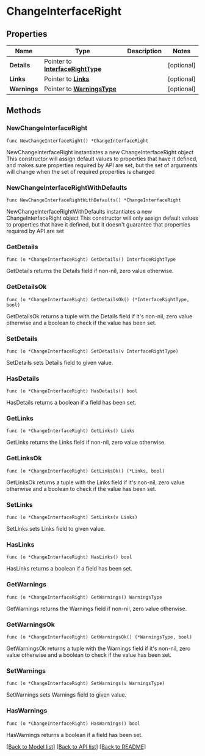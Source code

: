 # ChangeInterfaceRight

## Properties

Name | Type | Description | Notes
------------ | ------------- | ------------- | -------------
**Details** | Pointer to [**InterfaceRightType**](InterfaceRightType.md) |  | [optional] 
**Links** | Pointer to [**Links**](Links.md) |  | [optional] 
**Warnings** | Pointer to [**WarningsType**](WarningsType.md) |  | [optional] 

## Methods

### NewChangeInterfaceRight

`func NewChangeInterfaceRight() *ChangeInterfaceRight`

NewChangeInterfaceRight instantiates a new ChangeInterfaceRight object
This constructor will assign default values to properties that have it defined,
and makes sure properties required by API are set, but the set of arguments
will change when the set of required properties is changed

### NewChangeInterfaceRightWithDefaults

`func NewChangeInterfaceRightWithDefaults() *ChangeInterfaceRight`

NewChangeInterfaceRightWithDefaults instantiates a new ChangeInterfaceRight object
This constructor will only assign default values to properties that have it defined,
but it doesn't guarantee that properties required by API are set

### GetDetails

`func (o *ChangeInterfaceRight) GetDetails() InterfaceRightType`

GetDetails returns the Details field if non-nil, zero value otherwise.

### GetDetailsOk

`func (o *ChangeInterfaceRight) GetDetailsOk() (*InterfaceRightType, bool)`

GetDetailsOk returns a tuple with the Details field if it's non-nil, zero value otherwise
and a boolean to check if the value has been set.

### SetDetails

`func (o *ChangeInterfaceRight) SetDetails(v InterfaceRightType)`

SetDetails sets Details field to given value.

### HasDetails

`func (o *ChangeInterfaceRight) HasDetails() bool`

HasDetails returns a boolean if a field has been set.

### GetLinks

`func (o *ChangeInterfaceRight) GetLinks() Links`

GetLinks returns the Links field if non-nil, zero value otherwise.

### GetLinksOk

`func (o *ChangeInterfaceRight) GetLinksOk() (*Links, bool)`

GetLinksOk returns a tuple with the Links field if it's non-nil, zero value otherwise
and a boolean to check if the value has been set.

### SetLinks

`func (o *ChangeInterfaceRight) SetLinks(v Links)`

SetLinks sets Links field to given value.

### HasLinks

`func (o *ChangeInterfaceRight) HasLinks() bool`

HasLinks returns a boolean if a field has been set.

### GetWarnings

`func (o *ChangeInterfaceRight) GetWarnings() WarningsType`

GetWarnings returns the Warnings field if non-nil, zero value otherwise.

### GetWarningsOk

`func (o *ChangeInterfaceRight) GetWarningsOk() (*WarningsType, bool)`

GetWarningsOk returns a tuple with the Warnings field if it's non-nil, zero value otherwise
and a boolean to check if the value has been set.

### SetWarnings

`func (o *ChangeInterfaceRight) SetWarnings(v WarningsType)`

SetWarnings sets Warnings field to given value.

### HasWarnings

`func (o *ChangeInterfaceRight) HasWarnings() bool`

HasWarnings returns a boolean if a field has been set.


[[Back to Model list]](../README.md#documentation-for-models) [[Back to API list]](../README.md#documentation-for-api-endpoints) [[Back to README]](../README.md)


